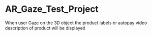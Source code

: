 # AR_Gaze_Test_Project
When user Gaze on the 3D object the product labels or autopay video description of product will be displayed
